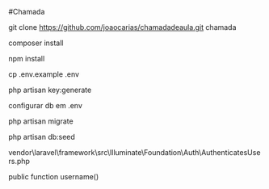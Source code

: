 #Chamada

git clone https://github.com/joaocarias/chamadadeaula.git chamada

composer install

npm install

cp .env.example .env

php artisan key:generate

configurar db em .env

php artisan migrate

php artisan db:seed

vendor\laravel\framework\src\Illuminate\Foundation\Auth\AuthenticatesUsers.php 

public function username()